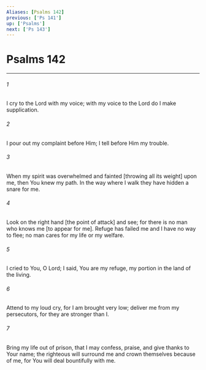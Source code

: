 ```yaml
---
Aliases: [Psalms 142]
previous: ['Ps 141']
up: ['Psalms']
next: ['Ps 143']
---
```

# Psalms 142

***


###### 1 


I cry to the Lord with my voice; with my voice to the Lord do I make supplication. 


###### 2 


I pour out my complaint before Him; I tell before Him my trouble. 


###### 3 


When my spirit was overwhelmed and fainted [throwing all its weight] upon me, then You knew my path. In the way where I walk they have hidden a snare for me. 


###### 4 


Look on the right hand [the point of attack] and see; for there is no man who knows me [to appear for me]. Refuge has failed me and I have no way to flee; no man cares for my life or my welfare. 


###### 5 


I cried to You, O Lord; I said, You are my refuge, my portion in the land of the living. 


###### 6 


Attend to my loud cry, for I am brought very low; deliver me from my persecutors, for they are stronger than I. 


###### 7 


Bring my life out of prison, that I may confess, praise, and give thanks to Your name; the righteous will surround me and crown themselves because of me, for You will deal bountifully with me.
